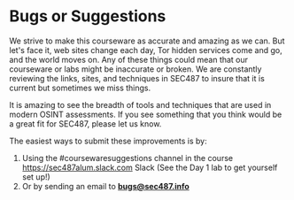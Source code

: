 # Bugs or Suggestions

We strive to make this courseware as accurate and amazing as we can. But let's face it, web sites change each day, Tor hidden services come and go, and the world moves on. Any of these things could mean that our courseware or labs might be inaccurate or broken. We are constantly reviewing the links, sites, and techniques in SEC487 to insure that it is current but sometimes we miss things.

It is amazing to see the breadth of tools and techniques that are used in modern OSINT assessments. If you see something that you think would be a great fit for SEC487, please let us know.

The easiest ways to submit these improvements is by:

1. Using the #coursewaresuggestions channel in the course https://sec487alum.slack.com Slack (See the Day 1 lab to get yourself set up!)
2. Or by sending an email to **<bugs@sec487.info>**